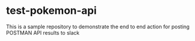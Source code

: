# test-pokemon-api
This is a sample repository to demonstrate the end to end action for posting POSTMAN API results to slack
